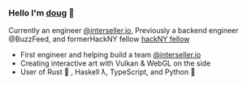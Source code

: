 ### Hello I'm <a href="https://dougrudolph.com">doug</a> 👋

Currently an engineer <a href="https://interseller.io">@interseller,io</a>, Previously a backend engineer @BuzzFeed,  and formerHackNY fellow <a href="https://hackny.org/">hackNY fellow</a>

- First engineer and helping build a team <a href="https://interseller.io">@interseller.io</a>
- Creating interactive art with Vulkan & WebGL on the side
- User of Rust 🦀 , Haskell ƛ, TypeScript, and Python 🐍

